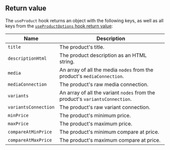 ## Return value

The `useProduct` hook returns an object with the following keys, as well as all keys from the [`useProductOptions` hook return value](/api/hydrogen/hooks/product-variant/useproductoptions):

| Name | Description |
| ---- | ----------- |
| `title`   | The product's title. |
| `descriptionHtml` | The product description as an HTML string. |
| `media` | An array of all the media `nodes` from the product's `mediaConnection`. |
| `mediaConnection` | The product's raw media connection. |
| `variants` | An array of all the variant `nodes` from the product's `variantsConnection`. |
| `variantsConnection` | The product's raw variant connection. |
| `minPrice` | The product's minimum price. |
| `maxPrice` | The product's maximum price. |
| `compareAtMinPrice` | The product's minimum compare at price. |
| `compareAtMaxPrice` | The product's maximum compare at price. |
